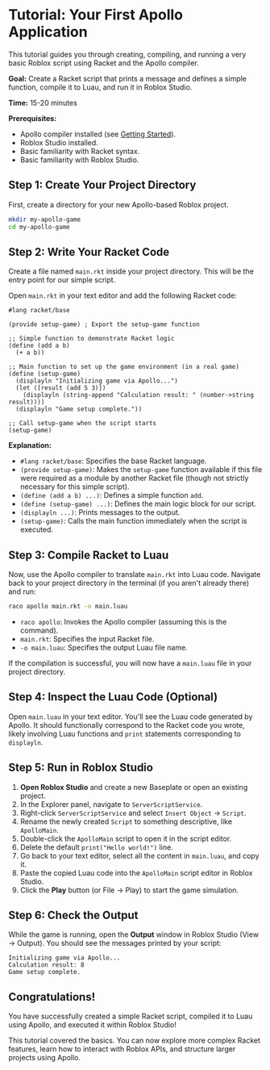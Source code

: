 # Tutorial: Your First Apollo Application

This tutorial guides you through creating, compiling, and running a very basic Roblox script using Racket and the Apollo compiler.

**Goal:** Create a Racket script that prints a message and defines a simple function, compile it to Luau, and run it in Roblox Studio.

**Time:** 15-20 minutes

**Prerequisites:**

*   Apollo compiler installed (see [Getting Started](/getting-started)).
*   Roblox Studio installed.
*   Basic familiarity with Racket syntax.
*   Basic familiarity with Roblox Studio.

## Step 1: Create Your Project Directory

First, create a directory for your new Apollo-based Roblox project.

```bash
mkdir my-apollo-game
cd my-apollo-game
```

## Step 2: Write Your Racket Code

Create a file named `main.rkt` inside your project directory. This will be the entry point for our simple script.

Open `main.rkt` in your text editor and add the following Racket code:

```racket
#lang racket/base

(provide setup-game) ; Export the setup-game function

;; Simple function to demonstrate Racket logic
(define (add a b)
  (+ a b))

;; Main function to set up the game environment (in a real game)
(define (setup-game)
  (displayln "Initializing game via Apollo...")
  (let ([result (add 5 3)])
    (displayln (string-append "Calculation result: " (number->string result))))
  (displayln "Game setup complete."))

;; Call setup-game when the script starts
(setup-game)
```

**Explanation:**

*   `#lang racket/base`: Specifies the base Racket language.
*   `(provide setup-game)`: Makes the `setup-game` function available if this file were required as a module by another Racket file (though not strictly necessary for this simple script).
*   `(define (add a b) ...)`: Defines a simple function `add`.
*   `(define (setup-game) ...)`: Defines the main logic block for our script.
*   `(displayln ...)`: Prints messages to the output.
*   `(setup-game)`: Calls the main function immediately when the script is executed.

## Step 3: Compile Racket to Luau

Now, use the Apollo compiler to translate `main.rkt` into Luau code. Navigate back to your project directory in the terminal (if you aren't already there) and run:

```bash
raco apollo main.rkt -o main.luau
```

*   `raco apollo`: Invokes the Apollo compiler (assuming this is the command).
*   `main.rkt`: Specifies the input Racket file.
*   `-o main.luau`: Specifies the output Luau file name.

If the compilation is successful, you will now have a `main.luau` file in your project directory.

## Step 4: Inspect the Luau Code (Optional)

Open `main.luau` in your text editor. You'll see the Luau code generated by Apollo. It should functionally correspond to the Racket code you wrote, likely involving Luau functions and `print` statements corresponding to `displayln`.

## Step 5: Run in Roblox Studio

1.  **Open Roblox Studio** and create a new Baseplate or open an existing project.
2.  In the Explorer panel, navigate to `ServerScriptService`.
3.  Right-click `ServerScriptService` and select `Insert Object` -> `Script`.
4.  Rename the newly created `Script` to something descriptive, like `ApolloMain`.
5.  Double-click the `ApolloMain` script to open it in the script editor.
6.  Delete the default `print("Hello world!")` line.
7.  Go back to your text editor, select all the content in `main.luau`, and copy it.
8.  Paste the copied Luau code into the `ApolloMain` script editor in Roblox Studio.
9.  Click the **Play** button (or File -> Play) to start the game simulation.

## Step 6: Check the Output

While the game is running, open the **Output** window in Roblox Studio (View -> Output).
You should see the messages printed by your script:

```
Initializing game via Apollo...
Calculation result: 8
Game setup complete.
```

## Congratulations!

You have successfully created a simple Racket script, compiled it to Luau using Apollo, and executed it within Roblox Studio!

This tutorial covered the basics. You can now explore more complex Racket features, learn how to interact with Roblox APIs, and structure larger projects using Apollo. 